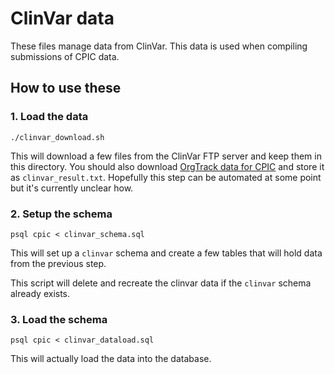 # ClinVar data

These files manage data from ClinVar. This data is used when compiling submissions of CPIC data.

## How to use these

### 1. Load the data

    ./clinvar_download.sh

This will download a few files from the ClinVar FTP server and keep them in this directory. You should also download
[OrgTrack data for CPIC](https://www.ncbi.nlm.nih.gov/clinvar/?LinkName=orgtrack_clinvar&from_uid=505961) and store it 
as `clinvar_result.txt`. Hopefully this step can be automated at some point but it's currently unclear how. 

### 2. Setup the schema

    psql cpic < clinvar_schema.sql

This will set up a `clinvar` schema and create a few tables that will hold data from the previous step.

This script will delete and recreate the clinvar data if the `clinvar` schema already exists.

### 3. Load the schema

    psql cpic < clinvar_dataload.sql

This will actually load the data into the database.
